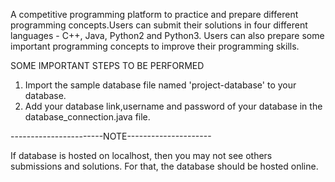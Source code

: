 
A competitive programming platform to practice and prepare different programming concepts.Users can submit their solutions in four different languages - C++, Java, Python2 and Python3. Users can also prepare some important programming concepts to improve their programming skills.


SOME IMPORTANT STEPS TO BE PERFORMED

1) Import the sample database file named 'project-database' to your database.
2) Add your database link,username and password of your database in the database_connection.java file.



-----------------------NOTE---------------------

If database is hosted on localhost, then you may not see others submissions and solutions. For that, the database should be hosted online.      

